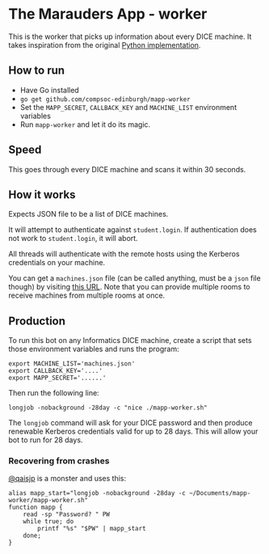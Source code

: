 # The Marauders App - worker

This is the worker that picks up information about every DICE machine. It takes inspiration from the original [Python implementation](https://github.com/compsoc-edinburgh/mapp-worker-py).

## How to run
- Have Go installed
- `go get github.com/compsoc-edinburgh/mapp-worker`
- Set the `MAPP_SECRET`, `CALLBACK_KEY` and `MACHINE_LIST` environment variables
- Run `mapp-worker` and let it do its magic.

## Speed
This goes through every DICE machine and scans it within 30 seconds.

## How it works
Expects JSON file to be a list of DICE machines.

It will attempt to authenticate against `student.login`.
If authentication does not work to `student.login`, it will abort.

All threads will authenticate with the remote hosts using the
Kerberos credentials on your machine.

You can get a `machines.json` file (can be called anything,
must be a `json` file though) by visiting
[this URL](https://mapp.betterinformatics.com/rooms/6.06,5.05).
Note that you can provide multiple rooms to receive machines
from multiple rooms at once.

## Production

To run this bot on any Informatics DICE machine, create a script that sets those environment variables and runs the program:

```
export MACHINE_LIST='machines.json'
export CALLBACK_KEY='....'
export MAPP_SECRET='......'
```

Then run the following line:

```
longjob -nobackground -28day -c "nice ./mapp-worker.sh"
```

The `longjob` command will ask for your DICE password and then
produce renewable Kerberos credentials valid for up to 28 days.
This will allow your bot to run for 28 days.

### Recovering from crashes

[@qaisjp](https://github.com/qaisjp) is a monster and uses this:

```
alias mapp_start="longjob -nobackground -28day -c ~/Documents/mapp-worker/mapp-worker.sh"
function mapp {
    read -sp "Password? " PW
    while true; do
        printf "%s" "$PW" | mapp_start
    done;
}
```

